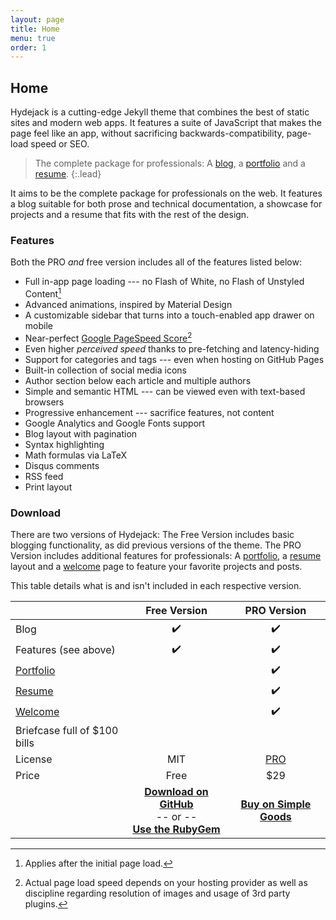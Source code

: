 ```yaml
---
layout: page
title: Home
menu: true
order: 1
---
```


## Home
Hydejack is a cutting-edge Jekyll theme that combines the best of static sites and modern web apps. It features a suite of JavaScript that makes the page feel like an app, without sacrificing backwards-compatibility, page-load speed or SEO.

> The complete package for professionals: A [blog], a [portfolio] and a [resume].
{:.lead}

It aims to be the complete package for professionals on the web. It features a blog suitable for both prose and technical documentation, a showcase for projects and a resume that fits with the rest of the design.

### Features
Both the PRO *and* free version includes all of the features listed below:

* Full in-app page loading --- no Flash of White, no Flash of Unstyled Content[^1]
* Advanced animations, inspired by Material Design
* A customizable sidebar that turns into a touch-enabled app drawer on mobile
* Near-perfect [Google PageSpeed Score](https://developers.google.com/speed/pagespeed/insights/?url=https%3A%2F%2Fqwtel.com%2Fhydejack%2F)[^2]
* Even higher *perceived speed* thanks to pre-fetching and latency-hiding
* Support for categories and tags --- even when hosting on GitHub Pages
* Built-in collection of social media icons
* Author section below each article and multiple authors
* Simple and semantic HTML --- can be viewed even with text-based browsers
* Progressive enhancement --- sacrifice features, not content
* Google Analytics and Google Fonts support
* Blog layout with pagination
* Syntax highlighting
* Math formulas via LaTeX
* Disqus comments
* RSS feed
* Print layout

### Download
There are two versions of Hydejack: The Free Version includes basic blogging functionality, as did previous versions of the theme. The PRO Version includes additional features for professionals: A [portfolio], a [resume] layout and a [welcome] page to feature your favorite projects and posts.

This table details what is and isn't included in each respective version.

| | Free Version | PRO Version |
|:-|:-:|:-:|
| Blog | ✔️ | ✔️ |
| Features (see above) | ✔️ | ✔️ |
| [Portfolio] | | ✔️ |
| [Resume] | | ✔️ |
| [Welcome] | | ✔️ |
| Briefcase full of $100 bills | | |
| License | MIT | [PRO] |
| Price | Free | $29 |
| | [**Download on GitHub**][download]<br/> -- or -- <br/>[**Use the RubyGem**][gem] | [**Buy on Simple Goods**][buy] |


[^1]: Applies after the initial page load.  
[^2]: Actual page load speed depends on your hosting provider as well as discipline regarding resolution of images and usage of 3rd party plugins.

[blog]: https://qwtel.com/hydejack/blog/
[portfolio]: https://qwtel.com/hydejack/projects/
[resume]: https://qwtel.com/hydejack/resume/
[welcome]: https://qwtel.com/hydejack/
[pro]: https://qwtel.com/hydejack/docs/6.3.0/pro-license/
[docs]: https://qwtel.com/hydejack/docs/6.3.0/

[download]: https://github.com/qwtel/hydejack/releases/tag/v6.3.0
[gem]: https://rubygems.org/gems/jekyll-theme-hydejack/versions/6.3.0
[buy]: https://app.simplegoods.co/i/AQTTVBOE
